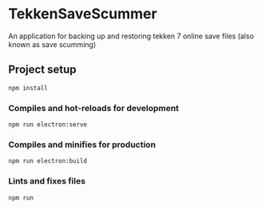 # TekkenSaveScummer

An application for backing up and restoring tekken 7 online save files (also known as save scumming)


## Project setup
```
npm install
```

### Compiles and hot-reloads for development
```
npm run electron:serve
```

### Compiles and minifies for production
```
npm run electron:build
```

### Lints and fixes files
```
npm run


